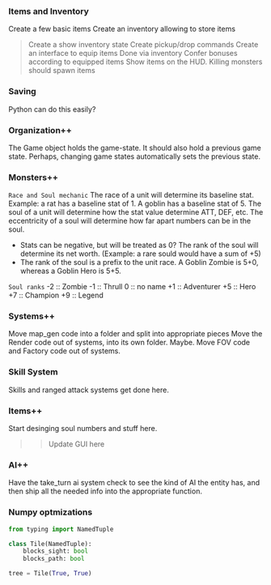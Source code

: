 ### Items and Inventory
Create a few basic items
Create an inventory allowing to store items
> Create a show inventory state
> Create pickup/drop commands
Create an interface to equip items
> Done via inventory
Confer bonuses according to equipped items
Show items on the HUD.
Killing monsters should spawn items

### Saving
Python can do this easily?

### Organization++
The Game object holds the game-state. It should also hold a previous game state. Perhaps, changing game states automatically sets the previous state.

### Monsters++
` Race and Soul mechanic `
The race of a unit will determine its baseline stat. Example: a rat has a baseline stat of 1. A goblin has a baseline stat of 5.
The soul of a unit will determine how the stat value determine ATT, DEF, etc.
The eccentricity of a soul will determine how far apart numbers can be in the soul.
* Stats can be negative, but will be treated as 0?
The rank of the soul will determine its net worth. (Example: a rare sould would have a sum of +5) 
* The rank of the soul is a prefix to the unit race. A Goblin Zombie is 5+0, whereas a Goblin Hero is 5+5. 

` Soul ranks `
-2 :: Zombie
-1 :: Thrull
 0 :: no name
+1 :: Adventurer
+5 :: Hero
+7 :: Champion
+9 :: Legend

### Systems++
Move map_gen code into a folder and split into appropriate pieces
Move the Render code out of systems, into its own folder. Maybe.
Move FOV code and Factory code out of systems.

### Skill System
Skills and ranged attack systems get done here.

### Items++
Start desinging soul numbers and stuff here.
>> Update GUI here

### AI++
Have the take_turn ai system check to see the kind of AI the entity has, and then ship all the needed info into the appropriate function.

### Numpy optmizations

```py
from typing import NamedTuple

class Tile(NamedTuple):
    blocks_sight: bool
    blocks_path: bool

tree = Tile(True, True)
```